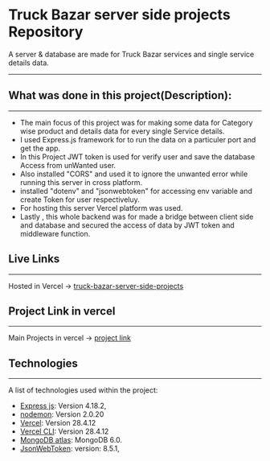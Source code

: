# Truck Bazar server side projects Repository

A server & database are made for Truck Bazar services and single service details data.
 
***
## What was done in this project(Description):
***
* The main focus of this project was for making some data for Category wise product and details data for every single Service details.
* I used Express.js framework for to run the data on a particuler port and get the app.
* In this Project JWT token is used for verify user and save the database Access from unWanted user.
*  Also installed "CORS" and used it to ignore the unwanted error while running this server in cross platform.
* installed "dotenv" and "jsonwebtoken" for accessing env variable and create Token for user respectiveluy.
* For hosting this server Vercel platform was used.
*  Lastly , this whole backend was for made a bridge between client side and database and secured the access of data by JWT token and middleware function.

## Live Links
***
Hosted in Vercel -> [truck-bazar-server-side-projects](https://truckbazar-server-side.vercel.app/)


## Project Link in vercel
***
Main Projects in vercel -> [project link](https://vercel.com/aliftareq/truckbazar-server-side)


## Technologies
***
A list of technologies used within the project:
* [Express js](https://expressjs.com/en/starter/installing.html): Version 4.18.2,
* [nodemon](https://www.npmjs.com/package/nodemon): Version 2.0.20
* [Vercel](https://vercel.com/docs): Version 28.4.12
* [Vercel CLI](https://vercel.com/docs/cli): Version 28.4.12
* [MongoDB atlas](https://www.mongodb.com/atlas/database): MongoDB 6.0.
* [JsonWebToken](https://www.npmjs.com/package/jsonwebtoken): version: 8.5.1,